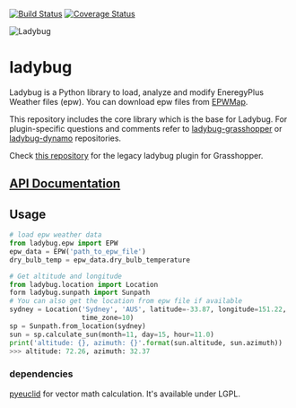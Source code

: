 [![Build Status](https://travis-ci.org/ladybug-tools/ladybug.svg?branch=master)](https://travis-ci.org/ladybug-tools/ladybug)
[![Coverage Status](https://coveralls.io/repos/github/ladybug-tools/ladybug/badge.svg)](https://coveralls.io/github/ladybug-tools/ladybug)

![Ladybug](http://www.ladybug.tools/assets/img/ladybug.png)

# ladybug

Ladybug is a Python library to load, analyze and modify EneregyPlus Weather files (epw). You can download epw files from [EPWMap](http://www.ladybug.tools/epwmap/).

This repository includes the core library which is the base for Ladybug. For plugin-specific questions and comments refer to [ladybug-grasshopper](https://github.com/ladybug-tools/ladybug-grasshopper) or [ladybug-dynamo](https://github.com/ladybug-tools/ladybug-dynamo) repositories.

Check [this repository](https://github.com/mostaphaRoudsari/ladybug) for the legacy ladybug plugin for Grasshopper.

## [API Documentation](http://ladybug-tools.github.io/apidoc/ladybug)

## Usage

```python
# load epw weather data
from ladybug.epw import EPW
epw_data = EPW('path_to_epw_file')
dry_bulb_temp = epw_data.dry_bulb_temperature

# Get altitude and longitude
from ladybug.location import Location
form ladybug.sunpath import Sunpath
# You can also get the location from epw file if available
sydney = Location('Sydney', 'AUS', latitude=-33.87, longitude=151.22,
                  time_zone=10)
sp = Sunpath.from_location(sydney)
sun = sp.calculate_sun(month=11, day=15, hour=11.0)
print('altitude: {}, azimuth: {}'.format(sun.altitude, sun.azimuth))
>>> altitude: 72.26, azimuth: 32.37
```


### dependencies
[pyeuclid](https://code.google.com/p/pyeuclid/) for vector math calculation. It's available under LGPL.
